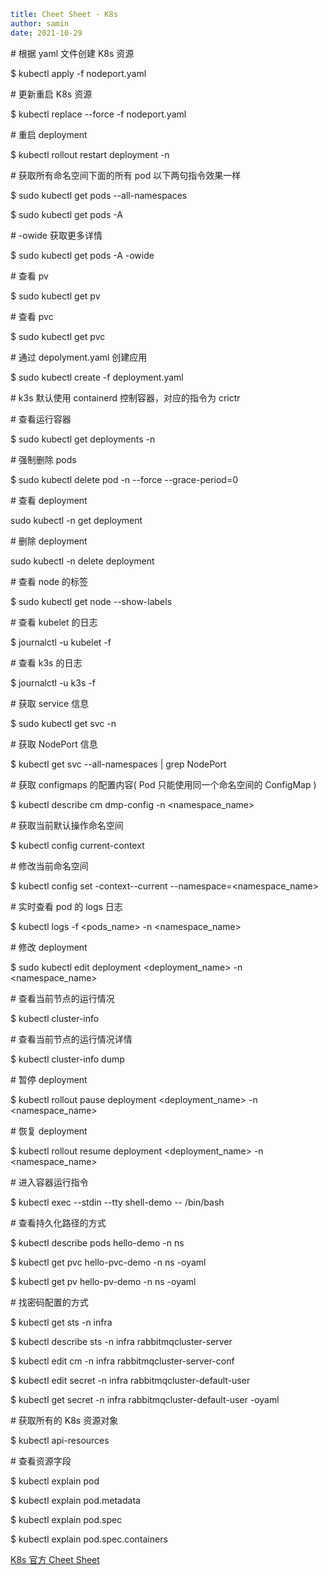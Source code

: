 ```yaml
title: Cheet Sheet - K8s
author: samin
date: 2021-10-29
```

\# 根据 yaml 文件创建 K8s 资源

$ kubectl apply -f nodeport.yaml

\# 更新重启 K8s 资源

$ kubectl replace --force -f nodeport.yaml

\# 重启 deployment

$ kubectl rollout restart deployment -n <namespace> <deployment-name>

\# 获取所有命名空间下面的所有 pod 以下两句指令效果一样

$ sudo kubectl get pods --all-namespaces

$ sudo kubectl get pods -A

\# -owide 获取更多详情

$ sudo kubectl get pods -A -owide

\# 查看 pv

$ sudo kubectl get pv

\# 查看 pvc

$ sudo kubectl get pvc

\# 通过 depolyment.yaml 创建应用

$ sudo kubectl create -f deployment.yaml

\# k3s 默认使用 containerd 控制容器，对应的指令为 crictr

\# 查看运行容器

$ sudo kubectl get deployments -n <namespaces>

\# 强制删除 pods

$ sudo kubectl delete pod <pod-name> -n <namespace-name> --force --grace-period=0

\# 查看 deployment

sudo kubectl -n <namespace-name> get deployment

\# 删除 deployment

sudo kubectl -n <namespace-name> delete deployment <pod-name>

\# 查看 node 的标签

$ sudo kubectl get node --show-labels

\# 查看 kubelet 的日志

$ journalctl -u kubelet -f

\# 查看 k3s 的日志

$ journalctl -u k3s -f

\# 获取 service 信息

$ sudo kubectl get svc -n <namespaces>

\# 获取 NodePort 信息

$ kubectl get svc --all-namespaces | grep NodePort

\# 获取 configmaps 的配置内容( Pod 只能使用同一个命名空间的 ConfigMap )

$ kubectl describe cm dmp-config -n <namespace_name>

\# 获取当前默认操作命名空间

$ kubectl config current-context

\# 修改当前命名空间

$ kubectl config set -context--current --namespace=<namespace_name>

\# 实时查看 pod 的 logs 日志

$ kubectl logs -f <pods_name> -n <namespace_name>

\# 修改 deployment

$ sudo kubectl edit deployment <deployment_name> -n <namespace_name>

\# 查看当前节点的运行情况

$ kubectl cluster-info

\# 查看当前节点的运行情况详情

$ kubectl cluster-info dump

\# 暂停 deployment

$ kubectl rollout pause deployment <deployment_name> -n <namespace_name>

\# 恢复 deployment

$ kubectl rollout resume deployment <deployment_name> -n <namespace_name>

\# 进入容器运行指令

$ kubectl exec --stdin --tty shell-demo -- /bin/bash

\# 查看持久化路径的方式

$ kubectl describe pods hello-demo -n ns

$ kubectl get pvc hello-pvc-demo -n ns -oyaml

$ kubectl get pv hello-pv-demo -n ns -oyaml

\# 找密码配置的方式

$ kubectl get sts -n infra

$ kubectl describe sts -n infra rabbitmqcluster-server

$ kubectl edit cm -n infra rabbitmqcluster-server-conf

$ kubectl edit secret -n infra rabbitmqcluster-default-user

$ kubectl get  secret -n infra rabbitmqcluster-default-user -oyaml

\# 获取所有的 K8s 资源对象

$ kubectl api-resources

\# 查看资源字段

$ kubectl explain pod

$ kubectl explain pod.metadata

$ kubectl explain pod.spec

$ kubectl explain pod.spec.containers

[K8s 官方 Cheet Sheet](https://kubernetes.io/docs/reference/kubectl/cheatsheet/)